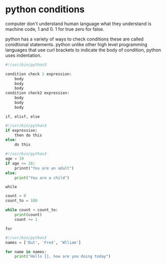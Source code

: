 # python conditions

computer don't understand human language what they understand is machine code, 1 and 0. 1 for true zero for false.

python has a variety of ways to check conditions these are called conidtional statements. python unlike other high level programming languages that use curl brackets to indicate the body of condition, python uses indentation. 


```py
#!/usr/bin/python3

condition check 1 expression:
    body
    body
    body
condition check2 expression:
    body
    body
    body
```

`if, elisf, else`

```py
#!/usr/bin/python3
if expression:
    then do this
else:
    do this
```

```py
#!/usr/bin/python3
age = 19
if age >= 18:
    prinnt("You are an adult")
else:
    print("You are a child")
```

`while`

```py
count = 0
count_to = 100

while count < count_to:
    print(count)
    count += 1
```

`for`

```py
#!/usr/bin/python3
names = ['Dut', 'Fred', 'Wlliam']

for name in names:
    print("Hello {}, how are you doing today")
```
